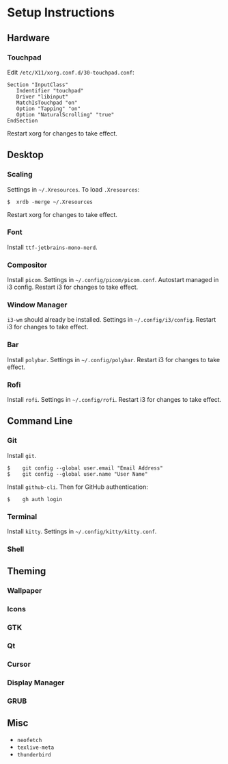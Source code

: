 # Setup Instructions

## Hardware

### Touchpad
 Edit `/etc/X11/xorg.conf.d/30-touchpad.conf`:
 ```
Section "InputClass"
    Indentifier "touchpad"
    Driver "libinput"
    MatchIsTouchpad "on"
    Option "Tapping" "on"
    Option "NaturalScrolling" "true"
EndSection
```
Restart xorg for changes to take effect.

## Desktop

### Scaling

Settings in `~/.Xresources`. To load `.Xresources`:

```
$  xrdb -merge ~/.Xresources
```
Restart xorg for changes to take effect.

### Font

Install `ttf-jetbrains-mono-nerd`.

### Compositor

Install `picom`. Settings in `~/.config/picom/picom.conf`. Autostart managed in i3 config. Restart i3 for changes to take effect.

### Window Manager

`i3-wm` should already be installed. Settings in `~/.config/i3/config`. Restart i3 for changes to take effect.

### Bar

Install `polybar`. Settings in `~/.config/polybar`. Restart i3 for changes to take effect.

### Rofi

Install `rofi`. Settings in `~/.config/rofi`. Restart i3 for changes to take effect.

## Command Line

### Git

Install `git`.
```
$    git config --global user.email "Email Address"
$    git config --global user.name "User Name"
```
Install `github-cli`. Then for GitHub authentication:
```
$    gh auth login
```

### Terminal

Install `kitty`. Settings in `~/.config/kitty/kitty.conf`.

### Shell

## Theming

### Wallpaper

### Icons

### GTK

### Qt

### Cursor

### Display Manager

### GRUB

## Misc

- `neofetch`
- `texlive-meta`
- `thunderbird`
